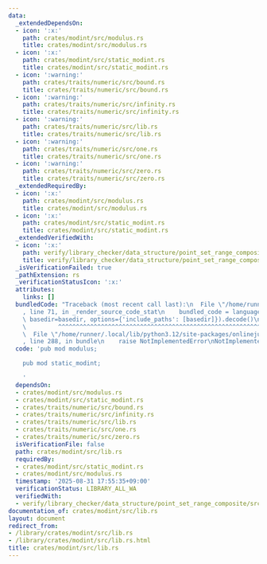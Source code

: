 ```yaml
---
data:
  _extendedDependsOn:
  - icon: ':x:'
    path: crates/modint/src/modulus.rs
    title: crates/modint/src/modulus.rs
  - icon: ':x:'
    path: crates/modint/src/static_modint.rs
    title: crates/modint/src/static_modint.rs
  - icon: ':warning:'
    path: crates/traits/numeric/src/bound.rs
    title: crates/traits/numeric/src/bound.rs
  - icon: ':warning:'
    path: crates/traits/numeric/src/infinity.rs
    title: crates/traits/numeric/src/infinity.rs
  - icon: ':warning:'
    path: crates/traits/numeric/src/lib.rs
    title: crates/traits/numeric/src/lib.rs
  - icon: ':warning:'
    path: crates/traits/numeric/src/one.rs
    title: crates/traits/numeric/src/one.rs
  - icon: ':warning:'
    path: crates/traits/numeric/src/zero.rs
    title: crates/traits/numeric/src/zero.rs
  _extendedRequiredBy:
  - icon: ':x:'
    path: crates/modint/src/modulus.rs
    title: crates/modint/src/modulus.rs
  - icon: ':x:'
    path: crates/modint/src/static_modint.rs
    title: crates/modint/src/static_modint.rs
  _extendedVerifiedWith:
  - icon: ':x:'
    path: verify/library_checker/data_structure/point_set_range_composite/src/main.rs
    title: verify/library_checker/data_structure/point_set_range_composite/src/main.rs
  _isVerificationFailed: true
  _pathExtension: rs
  _verificationStatusIcon: ':x:'
  attributes:
    links: []
  bundledCode: "Traceback (most recent call last):\n  File \"/home/runner/.local/lib/python3.12/site-packages/onlinejudge_verify/documentation/build.py\"\
    , line 71, in _render_source_code_stat\n    bundled_code = language.bundle(stat.path,\
    \ basedir=basedir, options={'include_paths': [basedir]}).decode()\n          \
    \         ^^^^^^^^^^^^^^^^^^^^^^^^^^^^^^^^^^^^^^^^^^^^^^^^^^^^^^^^^^^^^^^^^^^^^^^^^^^^^^^^^\n\
    \  File \"/home/runner/.local/lib/python3.12/site-packages/onlinejudge_verify/languages/rust.py\"\
    , line 288, in bundle\n    raise NotImplementedError\nNotImplementedError\n"
  code: 'pub mod modulus;

    pub mod static_modint;

    '
  dependsOn:
  - crates/modint/src/modulus.rs
  - crates/modint/src/static_modint.rs
  - crates/traits/numeric/src/bound.rs
  - crates/traits/numeric/src/infinity.rs
  - crates/traits/numeric/src/lib.rs
  - crates/traits/numeric/src/one.rs
  - crates/traits/numeric/src/zero.rs
  isVerificationFile: false
  path: crates/modint/src/lib.rs
  requiredBy:
  - crates/modint/src/static_modint.rs
  - crates/modint/src/modulus.rs
  timestamp: '2025-08-31 17:55:35+09:00'
  verificationStatus: LIBRARY_ALL_WA
  verifiedWith:
  - verify/library_checker/data_structure/point_set_range_composite/src/main.rs
documentation_of: crates/modint/src/lib.rs
layout: document
redirect_from:
- /library/crates/modint/src/lib.rs
- /library/crates/modint/src/lib.rs.html
title: crates/modint/src/lib.rs
---
```

